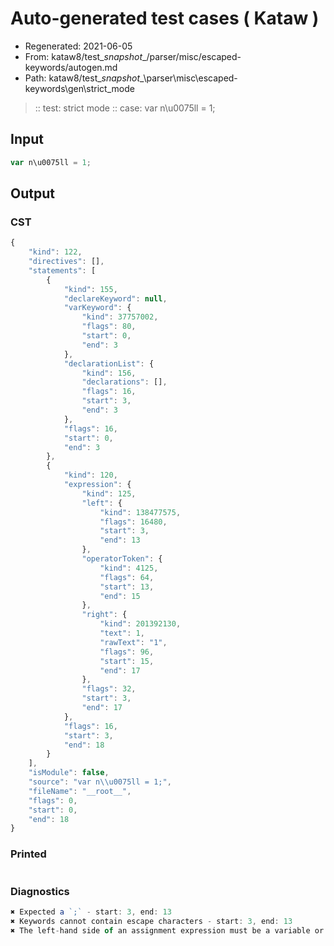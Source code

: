 # Auto-generated test cases ( Kataw )
- Regenerated: 2021-06-05
- From: kataw8/test\__snapshot__/parser/misc/escaped-keywords/autogen.md
- Path: kataw8/test\__snapshot__\parser\misc\escaped-keywords\gen\strict_mode
> :: test: strict mode
> :: case: var n\u0075ll = 1;
## Input

`````js
var n\u0075ll = 1;
`````
## Output

### CST

```javascript
{
    "kind": 122,
    "directives": [],
    "statements": [
        {
            "kind": 155,
            "declareKeyword": null,
            "varKeyword": {
                "kind": 37757002,
                "flags": 80,
                "start": 0,
                "end": 3
            },
            "declarationList": {
                "kind": 156,
                "declarations": [],
                "flags": 16,
                "start": 3,
                "end": 3
            },
            "flags": 16,
            "start": 0,
            "end": 3
        },
        {
            "kind": 120,
            "expression": {
                "kind": 125,
                "left": {
                    "kind": 138477575,
                    "flags": 16480,
                    "start": 3,
                    "end": 13
                },
                "operatorToken": {
                    "kind": 4125,
                    "flags": 64,
                    "start": 13,
                    "end": 15
                },
                "right": {
                    "kind": 201392130,
                    "text": 1,
                    "rawText": "1",
                    "flags": 96,
                    "start": 15,
                    "end": 17
                },
                "flags": 32,
                "start": 3,
                "end": 17
            },
            "flags": 16,
            "start": 3,
            "end": 18
        }
    ],
    "isModule": false,
    "source": "var n\\u0075ll = 1;",
    "fileName": "__root__",
    "flags": 0,
    "start": 0,
    "end": 18
}
```

### Printed

```javascript

```

### Diagnostics

```javascript
✖ Expected a `;` - start: 3, end: 13
✖ Keywords cannot contain escape characters - start: 3, end: 13
✖ The left-hand side of an assignment expression must be a variable or a property access - start: 13, end: 15

```

